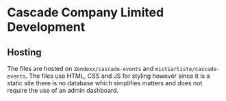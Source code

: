 #   Cascade Company Limited Development
## Hosting
The files are hosted on `Zendexx/cascade-events` and `mistiartiste/cascade-events`.
The files use HTML, CSS and JS for styling however since it is a static site there is no database
which simplifies matters and does not require the use of an admin dashboard.
